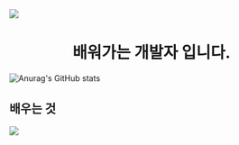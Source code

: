 <img src="https://capsule-render.vercel.app/api?type=wave&color=auto&height=300&section=header&text=Keep%20Going!&fontSize=90" />

<h1 style="text-align:center;"> 배워가는 개발자 입니다. </h1>

![Anurag's GitHub stats](https://github-readme-stats.vercel.app/api?username=0BackFlash0&show_icons=true&theme=radical)

## 배우는 것
<img src="https://img.shields.io/badge/Python-3776AB?style=for-the-badge&logo=Python&logoColor=blue">



<!--
**0BackFlash0/0BackFlash0** is a ✨ _special_ ✨ repository because its `README.md` (this file) appears on your GitHub profile.

Here are some ideas to get you started:

- 🔭 I’m currently working on ...
- 🌱 I’m currently learning ...
- 👯 I’m looking to collaborate on ...
- 🤔 I’m looking for help with ...
- 💬 Ask me about ...
- 📫 How to reach me: ...
- 😄 Pronouns: ...
- ⚡ Fun fact: ...
-->
